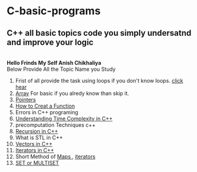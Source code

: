 # C-basic-programs
<h2>C++ all basic topics code you simply undersatnd and improve your logic </h2> <br/>
<strong> Hello Frinds My Self Anish Chikhaliya </strong><br/>
Below Provide All the Topic Name you Study  <br/>
<ol>
  <li>Frist of all provide the task using loops if you don't know loops. <a href="https://www.w3schools.in/cplusplus/loops">click hear</a> </li>
  <li><a href="https://www.w3schools.com/CPP/cpp_arrays.asp">Array<a/> For basic if you alredy know than skip it.</li>
  <li><a href="https://www.w3schools.com/CPP/cpp_pointers.asp">Pointers</a></li>
  <li><a href="https://www.w3schools.com/CPP/cpp_functions.asp">How to Creat a Function</a></li>
  <li>Errors in C++ programing </li>
  <li><a href="https://www.geeksforgeeks.org/understanding-time-complexity-simple-examples/">Understanding Time Complexity in C++</a></li>
  <li>precomputation Techniques c++</li>
  <li><a href="https://www.programiz.com/cpp-programming/recursion">Recursion in C++</a></li>
  <li>What is STL in C++</li>
  <li><a href="https://www.geeksforgeeks.org/vector-in-cpp-stl/">Vectors in C++</a></li>
  <li><a href="https://www.geeksforgeeks.org/introduction-iterators-c/?ref=lbp">Iterators in C++</a></li>
  <li>Short Method of <a href="https://www.geeksforgeeks.org/map-associative-containers-the-c-standard-template-library-stl/?ref=lbp"> Maps </a>, <a href="https://www.geeksforgeeks.org/iterators-c-stl/?ref=lbp">iterators</a></li>
  <li><a href="https://www.geeksforgeeks.org/multiset-in-cpp-stl/?ref=lbp">SET or MULTISET</a></li>
</ol>

